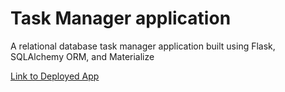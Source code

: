 # Task Manager application

A relational database task manager application built using Flask, SQLAlchemy ORM, and Materialize

[Link to Deployed App](https://flask-sqlalchemy-task-mgr-jz.herokuapp.com/)